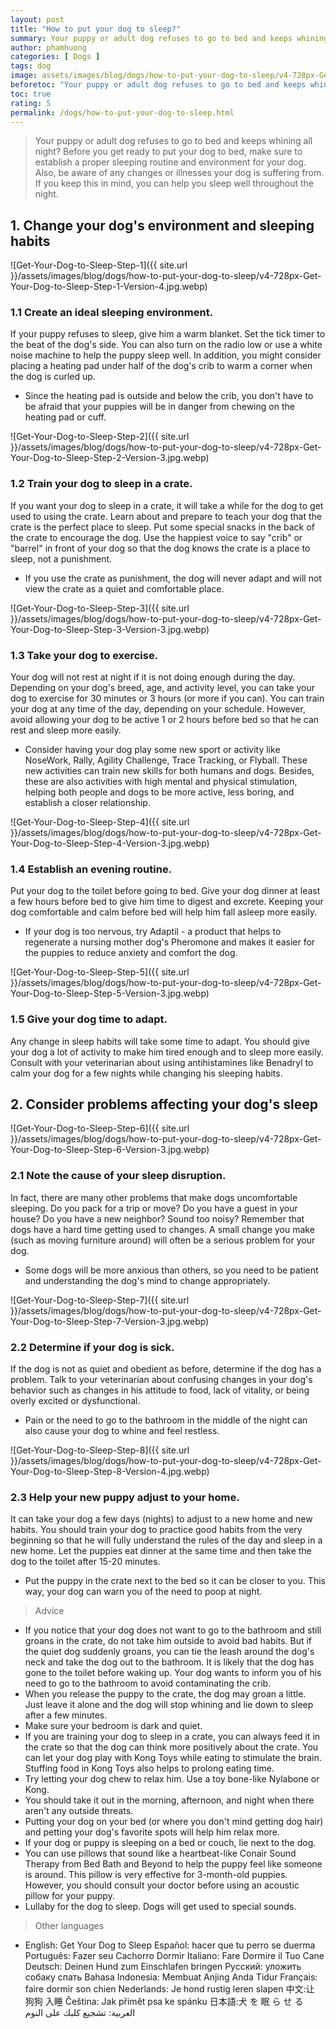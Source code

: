 ```yaml
---
layout: post
title: "How to put your dog to sleep?"
summary: Your puppy or adult dog refuses to go to bed and keeps whining all night? Before you get ready to put your dog to bed, make sure to establish a proper sleeping routine and environment for your dog. Also, be aware of any changes or illnesses your dog is suffering from. If you keep this in mind, you can help you sleep well throughout the night.
author: phamhuong
categories: [ Dogs ]
tags: dog
image: assets/images/blog/dogs/how-to-put-your-dog-to-sleep/v4-728px-Get-Your-Dog-to-Sleep-Step-1-Version-4.jpg.webp
beforetoc: "Your puppy or adult dog refuses to go to bed and keeps whining all night? Before you get ready to put your dog to bed, make sure to establish a proper sleeping routine and environment for your dog. Also, be aware of any changes or illnesses your dog is suffering from. If you keep this in mind, you can help you sleep well throughout the night."
toc: true
rating: 5
permalink: /dogs/how-to-put-your-dog-to-sleep.html
---
```


> Your puppy or adult dog refuses to go to bed and keeps whining all night? Before you get ready to put your dog to bed, make sure to establish a proper sleeping routine and environment for your dog. Also, be aware of any changes or illnesses your dog is suffering from. If you keep this in mind, you can help you sleep well throughout the night.

## 1. Change your dog's environment and sleeping habits

![Get-Your-Dog-to-Sleep-Step-1]({{ site.url }}/assets/images/blog/dogs/how-to-put-your-dog-to-sleep/v4-728px-Get-Your-Dog-to-Sleep-Step-1-Version-4.jpg.webp)

### 1.1 Create an ideal sleeping environment. 

If your puppy refuses to sleep, give him a warm blanket. Set the tick timer to the beat of the dog's side. You can also turn on the radio low or use a white noise machine to help the puppy sleep well. In addition, you might consider placing a heating pad under half of the dog's crib to warm a corner when the dog is curled up.
- Since the heating pad is outside and below the crib, you don't have to be afraid that your puppies will be in danger from chewing on the heating pad or cuff.

![Get-Your-Dog-to-Sleep-Step-2]({{ site.url }}/assets/images/blog/dogs/how-to-put-your-dog-to-sleep/v4-728px-Get-Your-Dog-to-Sleep-Step-2-Version-3.jpg.webp)

### 1.2 Train your dog to sleep in a crate. 

If you want your dog to sleep in a crate, it will take a while for the dog to get used to using the crate. Learn about and prepare to teach your dog that the crate is the perfect place to sleep. Put some special snacks in the back of the crate to encourage the dog. Use the happiest voice to say "crib" or "barrel" in front of your dog so that the dog knows the crate is a place to sleep, not a punishment.
- If you use the crate as punishment, the dog will never adapt and will not view the crate as a quiet and comfortable place.

![Get-Your-Dog-to-Sleep-Step-3]({{ site.url }}/assets/images/blog/dogs/how-to-put-your-dog-to-sleep/v4-728px-Get-Your-Dog-to-Sleep-Step-3-Version-3.jpg.webp)

### 1.3 Take your dog to exercise. 

Your dog will not rest at night if it is not doing enough during the day. Depending on your dog's breed, age, and activity level, you can take your dog to exercise for 30 minutes or 3 hours (or more if you can). You can train your dog at any time of the day, depending on your schedule. However, avoid allowing your dog to be active 1 or 2 hours before bed so that he can rest and sleep more easily.
- Consider having your dog play some new sport or activity like NoseWork, Rally, Agility Challenge, Trace Tracking, or Flyball. These new activities can train new skills for both humans and dogs. Besides, these are also activities with high mental and physical stimulation, helping both people and dogs to be more active, less boring, and establish a closer relationship.

![Get-Your-Dog-to-Sleep-Step-4]({{ site.url }}/assets/images/blog/dogs/how-to-put-your-dog-to-sleep/v4-728px-Get-Your-Dog-to-Sleep-Step-4-Version-3.jpg.webp)

### 1.4 Establish an evening routine. 

Put your dog to the toilet before going to bed. Give your dog dinner at least a few hours before bed to give him time to digest and excrete. Keeping your dog comfortable and calm before bed will help him fall asleep more easily.
- If your dog is too nervous, try Adaptil - a product that helps to regenerate a nursing mother dog's Pheromone and makes it easier for the puppies to reduce anxiety and comfort the dog.

![Get-Your-Dog-to-Sleep-Step-5]({{ site.url }}/assets/images/blog/dogs/how-to-put-your-dog-to-sleep/v4-728px-Get-Your-Dog-to-Sleep-Step-5-Version-3.jpg.webp)

### 1.5 Give your dog time to adapt. 

Any change in sleep habits will take some time to adapt. You should give your dog a lot of activity to make him tired enough and to sleep more easily. Consult with your veterinarian about using antihistamines like Benadryl to calm your dog for a few nights while changing his sleeping habits.

## 2. Consider problems affecting your dog's sleep

![Get-Your-Dog-to-Sleep-Step-6]({{ site.url }}/assets/images/blog/dogs/how-to-put-your-dog-to-sleep/v4-728px-Get-Your-Dog-to-Sleep-Step-6-Version-3.jpg.webp)

### 2.1 Note the cause of your sleep disruption. 

In fact, there are many other problems that make dogs uncomfortable sleeping. Do you pack for a trip or move? Do you have a guest in your house? Do you have a new neighbor? Sound too noisy? Remember that dogs have a hard time getting used to changes. A small change you make (such as moving furniture around) will often be a serious problem for your dog.
- Some dogs will be more anxious than others, so you need to be patient and understanding the dog's mind to change appropriately.

![Get-Your-Dog-to-Sleep-Step-7]({{ site.url }}/assets/images/blog/dogs/how-to-put-your-dog-to-sleep/v4-728px-Get-Your-Dog-to-Sleep-Step-7-Version-3.jpg.webp)

### 2.2 Determine if your dog is sick. 

If the dog is not as quiet and obedient as before, determine if the dog has a problem. Talk to your veterinarian about confusing changes in your dog's behavior such as changes in his attitude to food, lack of vitality, or being overly excited or dysfunctional.
- Pain or the need to go to the bathroom in the middle of the night can also cause your dog to whine and feel restless.

![Get-Your-Dog-to-Sleep-Step-8]({{ site.url }}/assets/images/blog/dogs/how-to-put-your-dog-to-sleep/v4-728px-Get-Your-Dog-to-Sleep-Step-8-Version-4.jpg.webp)

### 2.3 Help your new puppy adjust to your home. 

It can take your dog a few days (nights) to adjust to a new home and new habits. You should train your dog to practice good habits from the very beginning so that he will fully understand the rules of the day and sleep in a new home. Let the puppies eat dinner at the same time and then take the dog to the toilet after 15-20 minutes. 
- Put the puppy in the crate next to the bed so it can be closer to you. This way, your dog can warn you of the need to poop at night.

> Advice
- If you notice that your dog does not want to go to the bathroom and still groans in the crate, do not take him outside to avoid bad habits. But if the quiet dog suddenly groans, you can tie the leash around the dog's neck and take the dog out to the bathroom. It is likely that the dog has gone to the toilet before waking up. Your dog wants to inform you of his need to go to the bathroom to avoid contaminating the crib.
- When you release the puppy to the crate, the dog may groan a little. Just leave it alone and the dog will stop whining and lie down to sleep after a few minutes.
- Make sure your bedroom is dark and quiet.
- If you are training your dog to sleep in a crate, you can always feed it in the crate so that the dog can think more positively about the crate. You can let your dog play with Kong Toys while eating to stimulate the brain. Stuffing food in Kong Toys also helps to prolong eating time.
- Try letting your dog chew to relax him. Use a toy bone-like Nylabone or Kong.
- You should take it out in the morning, afternoon, and night when there aren't any outside threats.
- Putting your dog on your bed (or where you don't mind getting dog hair) and petting your dog's favorite spots will help him relax more.
- If your dog or puppy is sleeping on a bed or couch, lie next to the dog.
- You can use pillows that sound like a heartbeat-like Conair Sound Therapy from Bed Bath and Beyond to help the puppy feel like someone is around. This pillow is very effective for 3-month-old puppies. However, you should consult your doctor before using an acoustic pillow for your puppy.
- Lullaby for the dog to sleep. Dogs will get used to special sounds.

> Other languages
- English: Get Your Dog to Sleep Español: hacer que tu perro se duerma Português: Fazer seu Cachorro Dormir Italiano: Fare Dormire il Tuo Cane Deutsch: Deinen Hund zum Einschlafen bringen Русский: уложить собаку спать Bahasa Indonesia: Membuat Anjing Anda Tidur Français: faire dormir son chien Nederlands: Je hond rustig leren slapen 中文:让 狗狗 入睡 Čeština: Jak přimět psa ke spánku 日本語:犬 を 眠 ら せ る العربية: تشجيع كلبك على النوم
